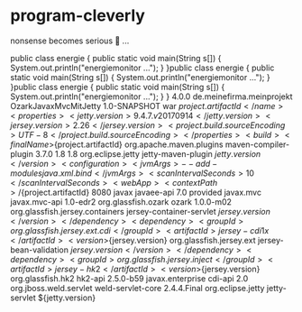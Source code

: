# program-cleverly

nonsense becomes serious 🦖 ...


public class energie { public static void main(String s[])
{ System.out.println("energiemonitor ..."); } }public class energie { public static void main(String s[])
{ System.out.println("energiemonitor ..."); } }public class energie { public static void main(String s[])
{ System.out.println("energiemonitor ..."); } }
<project xmlns="http://maven.apache.org/POM/4.0.0" xmlns:xsi="http://www.w3.org/2001/XMLSchema-instance"
         xsi:schemaLocation="http://maven.apache.org/POM/4.0.0 http://maven.apache.org/xsd/maven-4.0.0.xsd">
  <modelVersion>4.0.0</modelVersion>
  <groupId>de.meinefirma.meinprojekt</groupId>
  <artifactId>OzarkJavaxMvcMitJetty</artifactId>
  <version>1.0-SNAPSHOT</version>
  <packaging>war</packaging>
  <name>${project.artifactId}</name>
  <properties>
    <jetty.version>9.4.7.v20170914</jetty.version>
    <jersey.version>2.26</jersey.version>
    <project.build.sourceEncoding>UTF-8</project.build.sourceEncoding>
  </properties>
  <build>
    <finalName>${project.artifactId}</finalName>
    <plugins>
      <plugin>
        <groupId>org.apache.maven.plugins</groupId>
        <artifactId>maven-compiler-plugin</artifactId>
        <version>3.7.0</version>
        <configuration>
          <source>1.8</source>
          <target>1.8</target>
        </configuration>
      </plugin>
      <plugin>
        <groupId>org.eclipse.jetty</groupId>
        <artifactId>jetty-maven-plugin</artifactId>
        <version>${jetty.version}</version>
        <configuration>
          <jvmArgs>--add-modules java.xml.bind</jvmArgs>
          <scanIntervalSeconds>10</scanIntervalSeconds>
          <webApp>
            <contextPath>/${project.artifactId}</contextPath>
          </webApp>
          <httpConnector>
            <port>8080</port>
          </httpConnector>
        </configuration>
      </plugin>
    </plugins>
  </build>
  <dependencies>
    <dependency>
      <groupId>javax</groupId>
      <artifactId>javaee-api</artifactId>
      <version>7.0</version>
      <scope>provided</scope>
    </dependency>
    <dependency>
      <groupId>javax.mvc</groupId>
      <artifactId>javax.mvc-api</artifactId>
      <version>1.0-edr2</version>
    </dependency>
    <dependency>
      <groupId>org.glassfish.ozark</groupId>
      <artifactId>ozark</artifactId>
      <version>1.0.0-m02</version>
    </dependency>
    <dependency>
      <groupId>org.glassfish.jersey.containers</groupId>
      <artifactId>jersey-container-servlet</artifactId>
      <version>${jersey.version}</version>
    </dependency>
    <dependency>
      <groupId>org.glassfish.jersey.ext.cdi</groupId>
      <artifactId>jersey-cdi1x</artifactId>
      <version>${jersey.version}</version>
    </dependency>
    <dependency>
      <groupId>org.glassfish.jersey.ext</groupId>
      <artifactId>jersey-bean-validation</artifactId>
      <version>${jersey.version}</version>
    </dependency>
    <dependency>
      <groupId>org.glassfish.jersey.inject</groupId>
      <artifactId>jersey-hk2</artifactId>
      <version>${jersey.version}</version>
    </dependency>
    <dependency>
      <groupId>org.glassfish.hk2</groupId>
      <artifactId>hk2-api</artifactId>
      <version>2.5.0-b59</version>
    </dependency>
    <dependency>
      <groupId>javax.enterprise</groupId>
      <artifactId>cdi-api</artifactId>
      <version>2.0</version>
    </dependency>
    <dependency>
      <groupId>org.jboss.weld.servlet</groupId>
      <artifactId>weld-servlet-core</artifactId>
      <version>2.4.4.Final</version>
    </dependency>
    <dependency>
      <groupId>org.eclipse.jetty</groupId>
      <artifactId>jetty-servlet</artifactId>
      <version>${jetty.version}</version>
    </dependency>
  </dependencies>
</project>
